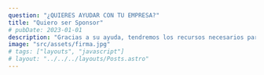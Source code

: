 ```yaml
---
question: "¿QUIERES AYUDAR CON TU EMPRESA?"
title: "Quiero ser Sponsor"
# pubDate: 2023-01-01
description: "Gracias a su ayuda, tendremos los recursos necesarios para continuar nuestra misión y brindar asistencia a quienes más la necesiten. Su apoyo nos permitirá impulsar proyectos que transformarán vidas y brindará nuevas oportunidades a quienes más las precisarán. ¡Juntos, estaremos construyendo un futuro con más esperanza y posibilidades para todos!"
image: "src/assets/firma.jpg"
# tags: ["layouts", "javascript"]
# layout: "../../../layouts/Posts.astro"
---
```

